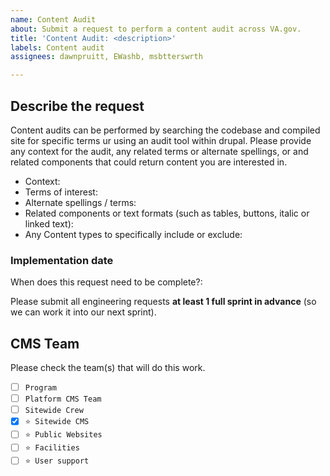 ```yaml
---
name: Content Audit
about: Submit a request to perform a content audit across VA.gov.
title: 'Content Audit: <description>'
labels: Content audit
assignees: dawnpruitt, EWashb, msbtterswrth

---
```


## Describe the request
Content audits can be performed by searching the codebase and compiled site for specific terms ur using an audit tool within drupal. 
Please provide any context for the audit, any related terms or alternate spellings, or and related components that could return content you are interested in.

* Context: 
* Terms of interest: 
* Alternate spellings / terms: 
* Related components or text formats (such as tables, buttons, italic or linked text): 
* Any Content types to specifically include or exclude:



### Implementation date
When does this request need to be complete?: 

Please submit all engineering requests **at least 1 full sprint in advance** (so we can work it into our next sprint).


## CMS Team
Please check the team(s) that will do this work.

- [ ] `Program`
- [ ] `Platform CMS Team`
- [ ] `Sitewide Crew`
- [x] `⭐️ Sitewide CMS`
- [ ] `⭐️ Public Websites`
- [ ] `⭐️ Facilities`
- [ ] `⭐️ User support`
